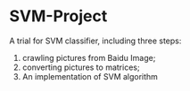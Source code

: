 # SVM-Project
A trial for SVM classifier, including three steps: 
1) crawling pictures from Baidu Image; 
2) converting pictures to matrices; 
3) An implementation of SVM algorithm
